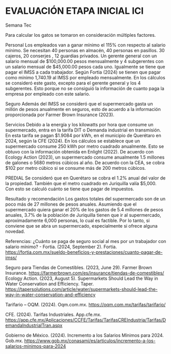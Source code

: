 # EVALUACIÓN ETAPA INICIAL ICI
Semana Tec

Para calcular los gatos se tomaron en consideración múltiples factores. 

Personal
Los empleados van a ganar mínimo el 115% con respecto al salario mínimo. 
Se necesitan 40 personas en almacén, 40 personas en pasillos. 30 cajeros, 20 conserjes , 12 guardias privados. Un gerente general con un salario mensual de $100,000.00 pesos mensualmente y 4 subgerentes con un salario mensual de $45,000.00 pesos cada uno. 
Igualmente se tiene que pagar el IMSS a cada trabajador. Según Fortia (2024) se tienen que pagar como mínimo 1,740.19 al IMSS por empleado mensualmente. En los cálculos se consideró este gasto, excepto para el gerente general y los 4 subgerentes. Esto porque no se consiguió la información de cuanto paga la empresa por empleado con este salario. 

Seguro
Además del IMSS se consideró que el supermercado gasta un millón de pesos anualmente en seguros, esto de acuerdo a la información proporcionada por Farmer Brown Insurance (2023). 

Servicios 
Debido a la energía y los kilowatts por hora que consume un supermercado, entra en la tarifa DIT o Demanda industrial en transmisión. En esta tarifa se pagan $1.9084 por kWh, en el municipio de Querétaro en 2024, según la CFE (2024). En los cálculos se establece que un supermercado consume 250 kWh por metro cuadrado anualmente. Esto se obtuvo con la información obtenida en Enlight (2022). 
De acuerdo con Ecology Action (2023), un supermercado consume anualmente 1.5 millones de galones o 5680 metros cúbicos al año. De acuerdo con la CEA, se cobra $102 por metro cúbico si se consume más de 200 metros cúbicos.

PREDIAL
Se consideró que en Querétaro se cobra el 1.2% anual del valor de la propiedad. También que el metro cuadrado en Juriquilla valía $5,000. Con esto se calculó cuánto se tiene que pagar de impuestos. 

Resultado y recomendación
Los gastos totales del supermercado son de un poco más de 27 millones de pesos anuales. Asumiendo que el supermercado quiera ganar el 20% de los gastos de 5.4 millones de pesos anuales, 3.7% de la población de Juriquilla tienen que ir al supermercado, aproximadamente 6,000 personas, lo cual es factible. Por lo tanto, si conviene que se abra un supermercado, especialmente si ofrece alguna novedad. 
  
Referencias: 
¿Cuánto se paga de seguro social al mes por un trabajador con salario mínimo? - Fortia. (2024, September 2). Fortia. https://fortia.com.mx/sueldo-beneficios-y-prestaciones/cuanto-pagar-de-imss/

Seguro para Tiendas de Comestibles. (2023, June 29). Farmer Brown Insurance. https://farmerbrown.com/es/insurance/tiendas-de-comestibles/
Ecology Action. (2023, August 5). Supermarkets Should Lead the Way in Water Conservation and Efficiency. Taper. https://tapersolutions.com/article/water/supermarkets-should-lead-the-way-in-water-conservation-and-efficiency

Tarifario – OQM. (2024). Oqm.com.mx. https://oqm.com.mx/tarifas/tarifario/

CFE. (2024). Tarifas Industriales. App.cfe.mx. https://app.cfe.mx/Aplicaciones/CCFE/Tarifas/TarifasCREIndustria/Tarifas/DemandaIndustrialTran.aspx

Gobierno de México. (2024). Incremento a los Salarios Mínimos para 2024. Gob.mx. https://www.gob.mx/conasami/es/articulos/incremento-a-los-salarios-minimos-para-2024
